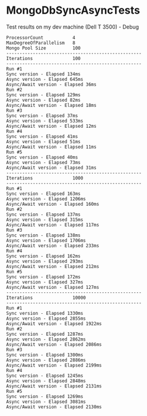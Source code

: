 # MongoDbSyncAsyncTests

Test results on my dev machine (Dell T 3500) - Debug

	ProcessorCount           4
	MaxDegreeOfParallelism   8
	Mongo Pool Size          100
	---------------------------------------------------
	Iterations               100
	---------------------------------------------------
	Run #1
	Sync version - Elapsed 134ms
	Async version - Elapsed 645ms
	Async/Await version - Elapsed 36ms
	Run #2
	Sync version - Elapsed 129ms
	Async version - Elapsed 82ms
	Async/Await version - Elapsed 18ms
	Run #3
	Sync version - Elapsed 37ms
	Async version - Elapsed 533ms
	Async/Await version - Elapsed 12ms
	Run #4
	Sync version - Elapsed 41ms
	Async version - Elapsed 51ms
	Async/Await version - Elapsed 11ms
	Run #5
	Sync version - Elapsed 40ms
	Async version - Elapsed 73ms
	Async/Await version - Elapsed 31ms
	---------------------------------------------------
	Iterations               1000
	---------------------------------------------------
	Run #1
	Sync version - Elapsed 163ms
	Async version - Elapsed 1206ms
	Async/Await version - Elapsed 160ms
	Run #2
	Sync version - Elapsed 137ms
	Async version - Elapsed 315ms
	Async/Await version - Elapsed 117ms
	Run #3
	Sync version - Elapsed 138ms
	Async version - Elapsed 1706ms
	Async/Await version - Elapsed 233ms
	Run #4
	Sync version - Elapsed 162ms
	Async version - Elapsed 293ms
	Async/Await version - Elapsed 212ms
	Run #5
	Sync version - Elapsed 172ms
	Async version - Elapsed 327ms
	Async/Await version - Elapsed 127ms
	---------------------------------------------------
	Iterations               10000
	---------------------------------------------------
	Run #1
	Sync version - Elapsed 1330ms
	Async version - Elapsed 2855ms
	Async/Await version - Elapsed 1922ms
	Run #2
	Sync version - Elapsed 1287ms
	Async version - Elapsed 2862ms
	Async/Await version - Elapsed 2086ms
	Run #3
	Sync version - Elapsed 1300ms
	Async version - Elapsed 2886ms
	Async/Await version - Elapsed 2199ms
	Run #4
	Sync version - Elapsed 1245ms
	Async version - Elapsed 2848ms
	Async/Await version - Elapsed 2131ms
	Run #5
	Sync version - Elapsed 1269ms
	Async version - Elapsed 3081ms
	Async/Await version - Elapsed 2130ms





























































